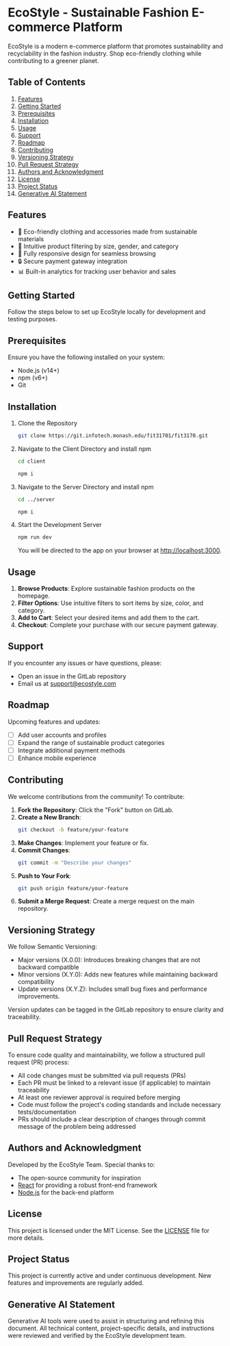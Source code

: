 # EcoStyle - Sustainable Fashion E-commerce Platform

EcoStyle is a modern e-commerce platform that promotes sustainability and recyclability in the fashion industry. Shop eco-friendly clothing while contributing to a greener planet.

## Table of Contents

1. [Features](#features)
2. [Getting Started](#getting-started)
3. [Prerequisites](#prerequisites)
4. [Installation](#installation)
5. [Usage](#usage)
6. [Support](#support)
7. [Roadmap](#roadmap)
8. [Contributing](#contributing)
9. [Versioning Strategy](#versioning-strategy)
10. [Pull Request Strategy](#pull-request-strategy)
11. [Authors and Acknowledgment](#authors-and-acknowledgment)
12. [License](#license)
13. [Project Status](#project-status)
14. [Generative AI Statement](#generative-ai)

## Features

- 🌿 Eco-friendly clothing and accessories made from sustainable materials
- 🛒 Intuitive product filtering by size, gender, and category
- 📱 Fully responsive design for seamless browsing
- 🔒 Secure payment gateway integration
- 📊 Built-in analytics for tracking user behavior and sales

## Getting Started

Follow the steps below to set up EcoStyle locally for development and testing purposes.

## Prerequisites

Ensure you have the following installed on your system:

- Node.js (v14+)
- npm (v6+)
- Git

## Installation

1. Clone the Repository

   ```bash
   git clone https://git.infotech.monash.edu/fit31701/fit3170.git
   ```

2. Navigate to the Client Directory and install npm

   ```bash
   cd client
   ```

   ```bash
   npm i
   ```

3. Navigate to the Server Directory and install npm

   ```bash
   cd ../server
   ```

   ```bash
   npm i
   ```

4. Start the Development Server

   ```bash
   npm run dev
   ```

   You will be directed to the app on your browser at [http://localhost:3000](http://localhost:3000).

## Usage

1. **Browse Products**: Explore sustainable fashion products on the homepage.
2. **Filter Options**: Use intuitive filters to sort items by size, color, and category.
3. **Add to Cart**: Select your desired items and add them to the cart.
4. **Checkout**: Complete your purchase with our secure payment gateway.

## Support

If you encounter any issues or have questions, please:

- Open an issue in the GitLab repository
- Email us at [support@ecostyle.com](mailto:support@ecostyle.com)

## Roadmap

Upcoming features and updates:

- [ ] Add user accounts and profiles
- [ ] Expand the range of sustainable product categories
- [ ] Integrate additional payment methods
- [ ] Enhance mobile experience

## Contributing

We welcome contributions from the community! To contribute:

1. **Fork the Repository**: Click the "Fork" button on GitLab.
2. **Create a New Branch**:
   ```bash
   git checkout -b feature/your-feature
   ```
3. **Make Changes**: Implement your feature or fix.
4. **Commit Changes**:
   ```bash
   git commit -m "Describe your changes"
   ```
5. **Push to Your Fork**:
   ```bash
   git push origin feature/your-feature
   ```
6. **Submit a Merge Request**: Create a merge request on the main repository.

## Versioning Strategy

We follow Semantic Versioning:

- Major versions (X.0.0): Introduces breaking changes that are not backward compatible
- Minor versions (X.Y.0): Adds new features while maintaining backward compatibility
- Update versions (X.Y.Z): Includes small bug fixes and performance improvements.

Version updates can be tagged in the GitLab repository to ensure clarity and traceability.

## Pull Request Strategy

To ensure code quality and maintainability, we follow a structured pull request (PR) process:

- All code changes must be submitted via pull requests (PRs)
- Each PR must be linked to a relevant issue (if applicable) to maintain traceability
- At least one reviewer approval is required before merging
- Code must follow the project's coding standards and include necessary tests/documentation
- PRs should include a clear description of changes through commit message of the problem being addressed

## Authors and Acknowledgment

Developed by the EcoStyle Team. Special thanks to:

- The open-source community for inspiration
- [React](https://reactjs.org/) for providing a robust front-end framework
- [Node.js](https://nodejs.org/) for the back-end platform

## License

This project is licensed under the MIT License. See the [LICENSE](LICENSE) file for more details.

## Project Status

This project is currently active and under continuous development. New features and improvements are regularly added.

## Generative AI Statement

Generative AI tools were used to assist in structuring and refining this document. All technical content, project-specific details, and instructions were reviewed and verified by the EcoStyle development team.
